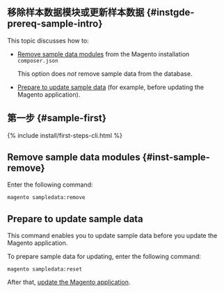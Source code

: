 <div markdown="1">

## 移除样本数据模块或更新样本数据 {#instgde-prereq-sample-intro}

This topic discusses how to:

*	[Remove sample data modules](#inst-sample-remove) from the Magento installation `composer.json`

	This option does *not* remove sample data from the database.
*	[Prepare to update sample data](#inst-sample-reset) (for example, before updating the Magento application).

## 第一步 {#sample-first}

{% include install/first-steps-cli.html %}

## Remove sample data modules {#inst-sample-remove}
Enter the following command:

	magento sampledata:remove 

<!-- where `[module-list]` is an optional space-separated list of sample data modules to install. Omit this parameter to remove all sample data modules.

The complete list of sample data modules follows:

{% include install/sampledata/sample-data_list-of-modules.md %} -->

<h2 id="inst-sample-reset">Prepare to update sample data</h2>
This command enables you to update sample data before you update the Magento application.

To prepare sample data for updating, enter the following command:

	magento sampledata:reset

After that, <a href="{{ page.baseurl }}/install-gde/install/cli/install-cli-uninstall.html#instgde-install-magento-update">update the Magento application</a>.